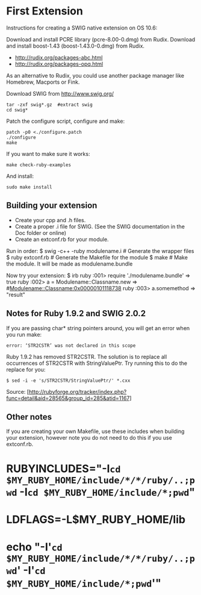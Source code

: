 First Extension
===============

Instructions for creating a SWIG native extension on OS 10.6:

Download and install PCRE library (pcre-8.00-0.dmg) from Rudix.
Download and install boost-1.43 (boost-1.43.0-0.dmg) from Rudix.

 * http://rudix.org/packages-abc.html
 * http://rudix.org/packages-opq.html

As an alternative to Rudix, you could use another package manager like Homebrew, Macports or Fink.

Download SWIG from http://www.swig.org/

    tar -zxf swig*.gz  #extract swig
    cd swig*

Patch the configure script, configure and make:

    patch -p0 <./configure.patch
    ./configure
    make

If you want to make sure it works:

    make check-ruby-examples

And install:

    sudo make install

Building your extension
-----------------------

* Create your cpp and .h files.
* Create a proper .i file for SWIG. (See the SWIG documentation in the Doc folder or online)
* Create an extconf.rb for your module.

Run in order:
    $ swig -c++ -ruby modulename.i  # Generate the wrapper files
    $ ruby extconf.rb               # Generate the Makefile for the module
    $ make                          # Make the module. It will be made as modulename.bundle

Now try your extension:
    $ irb
    ruby :001> require './modulename.bundle'
     => true
    ruby :002> a = Modulename::Classname.new
     => #<Modulename::Classname:0x00000101118738>
    ruby :003> a.somemethod
     => "result"

Notes for Ruby 1.9.2 and SWIG 2.0.2
-----------------------------------

If you are passing char* string pointers around, you will get an error when you run make:

    error: ‘STR2CSTR’ was not declared in this scope

Ruby 1.9.2 has removed STR2CSTR. The solution is to replace all occurrences of STR2CSTR with StringValuePtr.
Try running this to do the replace for you:

    $ sed -i -e 's/STR2CSTR/StringValuePtr/' *.cxx

Source: [http://rubyforge.org/tracker/index.php?func=detail&aid=28565&group_id=285&atid=1167]

Other notes
-----------

If you are creating your own Makefile, use these includes when building your extension,
however note you do not need to do this if you use extconf.rb.
# RUBYINCLUDES="-I`cd $MY_RUBY_HOME/include/*/*/ruby/..;pwd` -I`cd $MY_RUBY_HOME/include/*;pwd`"
# LDFLAGS=-L$MY_RUBY_HOME/lib
# echo "-I'`cd $MY_RUBY_HOME/include/*/*/ruby/..;pwd`' -I'`cd $MY_RUBY_HOME/include/*;pwd`'"

